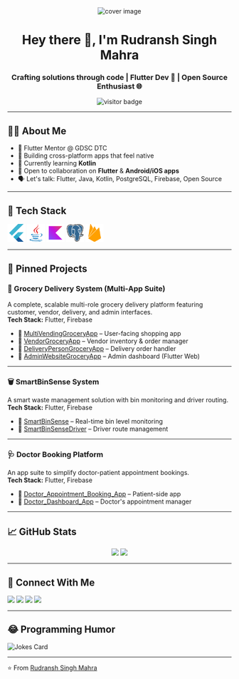 <div align="center">
  <img src="https://mir-s3-cdn-cf.behance.net/project_modules/1400_opt_1/79731568097599.5b50bca477735.jpg" height="250px" alt="cover image"/>
</div>

<h1 align="center">Hey there 👋, I'm Rudransh Singh Mahra</h1>
<h3 align="center">Crafting solutions through code | Flutter Dev 🚀 | Open Source Enthusiast 🌐</h3>

<p align="center">
  <img src="https://visitor-badge.glitch.me/badge?page_id=rudranshsinghmahra.rudranshsinghmahra" alt="visitor badge"/>
</p>

---

## 🙋‍♂️ About Me  
- 🔭 Flutter Mentor @ GDSC DTC  
- 📱 Building cross-platform apps that feel native  
- 🌱 Currently learning **Kotlin**  
- 🤝 Open to collaboration on **Flutter** & **Android/iOS apps**  
- 🗣️ Let's talk: Flutter, Java, Kotlin, PostgreSQL, Firebase, Open Source  

---

## 🧰 Tech Stack
<p align="left">
  <img src="https://raw.githubusercontent.com/devicons/devicon/master/icons/flutter/flutter-original.svg" alt="flutter" width="40" height="40"/>  
  <img src="https://raw.githubusercontent.com/devicons/devicon/master/icons/java/java-original.svg" alt="java" width="40" height="40"/>
  <img src="https://raw.githubusercontent.com/devicons/devicon/master/icons/kotlin/kotlin-original.svg" alt="kotlin" width="40" height="40"/>
  <img src="https://raw.githubusercontent.com/devicons/devicon/master/icons/postgresql/postgresql-original.svg" alt="postgresql" width="40" height="40"/>
  <img src="https://raw.githubusercontent.com/devicons/devicon/master/icons/firebase/firebase-plain.svg" alt="firebase" width="40" height="40"/>
</p>

---

## 🚀 Pinned Projects

### 🛒 Grocery Delivery System (Multi-App Suite)  
A complete, scalable multi-role grocery delivery platform featuring customer, vendor, delivery, and admin interfaces.  
**Tech Stack:** Flutter, Firebase  

- 🔹 [MultiVendingGroceryApp](https://github.com/rudranshsinghmahra/MultiVendingGroceryApp) – User-facing shopping app  
- 🔹 [VendorGroceryApp](https://github.com/rudranshsinghmahra/VendorGroceryApp) – Vendor inventory & order manager  
- 🔹 [DeliveryPersonGroceryApp](https://github.com/rudranshsinghmahra/DeliveryPersonGroceryApp) – Delivery order handler  
- 🔹 [AdminWebsiteGroceryApp](https://github.com/rudranshsinghmahra/AdminWebsiteGroceryApp) – Admin dashboard (Flutter Web)  

---

### 🗑️ SmartBinSense System  
A smart waste management solution with bin monitoring and driver routing.  
**Tech Stack:** Flutter, Firebase  

- 🔹 [SmartBinSense](https://github.com/rudranshsinghmahra/SmartBinSense) – Real-time bin level monitoring  
- 🔹 [SmartBinSenseDriver](https://github.com/rudranshsinghmahra/SmartBinSenseDriver) – Driver route management  

---

### 🩺 Doctor Booking Platform  
An app suite to simplify doctor-patient appointment bookings.  
**Tech Stack:** Flutter, Firebase  

- 🔹 [Doctor_Appointment_Booking_App](https://github.com/rudranshsinghmahra/Doctor_Appointment_Booking_App) – Patient-side app  
- 🔹 [Doctor_Dashboard_App](https://github.com/rudranshsinghmahra/Doctor_Dashboard_App) – Doctor's appointment manager  

---

## 📈 GitHub Stats
<p align="center">
  <img src="https://github-readme-stats.vercel.app/api?username=rudranshsinghmahra&show_icons=true&hide_border=true&count_private=true" />
  <img src="https://github-readme-streak-stats.herokuapp.com/?user=rudranshsinghmahra&hide_border=true" />
</p>

---

## 🤝 Connect With Me
<p>
  <a href="https://www.linkedin.com/in/rudransh-singh-mahra-9638a319a/"><img src="https://raw.githubusercontent.com/rahulbanerjee26/githubAboutMeGenerator/main/icons/linked-in-alt.svg" width="32px"/></a>
  <a href="https://twitter.com/Rudrans50221782"><img src="https://raw.githubusercontent.com/rahulbanerjee26/githubAboutMeGenerator/main/icons/twitter.svg" width="32px"/></a>
  <a href="https://medium.com/@rudranshsinghmahra"><img src="https://raw.githubusercontent.com/rahulbanerjee26/githubAboutMeGenerator/main/icons/medium.svg" width="32px"/></a>
  <a href="https://github.com/rudranshsinghmahra"><img src="https://raw.githubusercontent.com/rahulbanerjee26/githubAboutMeGenerator/main/icons/github.svg" width="32px"/></a>
</p>

---

## 😂 Programming Humor

![Jokes Card](https://readme-jokes.vercel.app/api?theme=dark&hideBorder)

---

⭐️ From [Rudransh Singh Mahra](https://github.com/rudranshsinghmahra)
